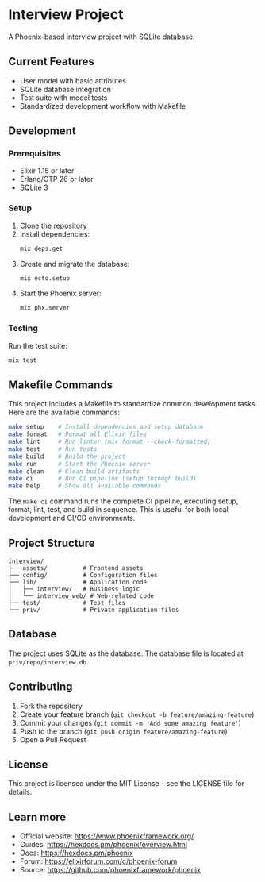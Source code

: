 # Interview Project

A Phoenix-based interview project with SQLite database.

## Current Features

- User model with basic attributes
- SQLite database integration
- Test suite with model tests
- Standardized development workflow with Makefile

## Development

### Prerequisites
- Elixir 1.15 or later
- Erlang/OTP 26 or later
- SQLite 3

### Setup
1. Clone the repository
2. Install dependencies:
   ```bash
   mix deps.get
   ```
3. Create and migrate the database:
   ```bash
   mix ecto.setup
   ```
4. Start the Phoenix server:
   ```bash
   mix phx.server
   ```

### Testing
Run the test suite:
```bash
mix test
```

## Makefile Commands

This project includes a Makefile to standardize common development tasks. Here are the available commands:

```bash
make setup    # Install dependencies and setup database
make format   # Format all Elixir files
make lint     # Run linter (mix format --check-formatted)
make test     # Run tests
make build    # Build the project
make run      # Start the Phoenix server
make clean    # Clean build artifacts
make ci       # Run CI pipeline (setup through build)
make help     # Show all available commands
```

The `make ci` command runs the complete CI pipeline, executing setup, format, lint, test, and build in sequence. This is useful for both local development and CI/CD environments.

## Project Structure

```
interview/
├── assets/          # Frontend assets
├── config/          # Configuration files
├── lib/             # Application code
│   ├── interview/   # Business logic
│   └── interview_web/ # Web-related code
├── test/            # Test files
└── priv/            # Private application files
```

## Database

The project uses SQLite as the database. The database file is located at `priv/repo/interview.db`.

## Contributing

1. Fork the repository
2. Create your feature branch (`git checkout -b feature/amazing-feature`)
3. Commit your changes (`git commit -m 'Add some amazing feature'`)
4. Push to the branch (`git push origin feature/amazing-feature`)
5. Open a Pull Request

## License

This project is licensed under the MIT License - see the LICENSE file for details.

## Learn more

  * Official website: https://www.phoenixframework.org/
  * Guides: https://hexdocs.pm/phoenix/overview.html
  * Docs: https://hexdocs.pm/phoenix
  * Forum: https://elixirforum.com/c/phoenix-forum
  * Source: https://github.com/phoenixframework/phoenix
